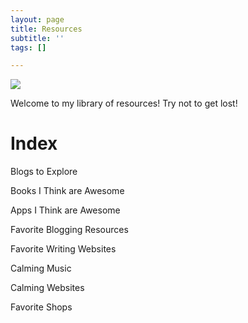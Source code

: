 ```yaml
---
layout: page
title: Resources
subtitle: ''
tags: []

---
```

![](https://64.media.tumblr.com/tumblr_mbeciwFWqe1roozkr.gif)

Welcome to my library of resources! Try not to get lost!

# Index

Blogs to Explore

Books I Think are Awesome

Apps I Think are Awesome

Favorite Blogging Resources

Favorite Writing Websites

Calming Music

Calming Websites

Favorite Shops